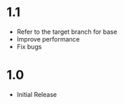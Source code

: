 # 1.1

- Refer to the target branch for base
- Improve performance
- Fix bugs

# 1.0

- Initial Release